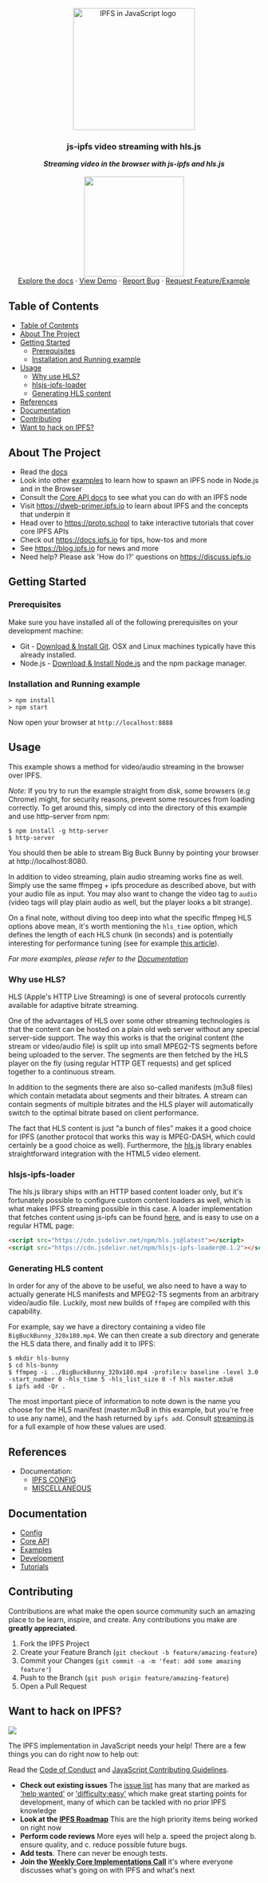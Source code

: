 <p align="center">
  <a href="https://js.ipfs.io" title="JS IPFS">
    <img src="https://ipfs.io/ipfs/Qme6KJdKcp85TYbLxuLV7oQzMiLremD7HMoXLZEmgo6Rnh/js-ipfs-sticker.png" alt="IPFS in JavaScript logo" width="244" />
  </a>
</p>

<h3 align="center"><b>js-ipfs video streaming with hls.js</b></h3>

<p align="center">
    <b><i>Streaming video in the browser with js-ipfs and hls.js</i></b>
    <br />
    <br />
    <img src="https://raw.githubusercontent.com/jlord/forkngo/gh-pages/badges/cobalt.png" width="200">
    <br>
    <a href="https://github.com/ipfs/js-ipfs/tree/master/docs">Explore the docs</a>
    ·
    <a href="https://codesandbox.io/">View Demo</a>
    ·
    <a href="https://github.com/ipfs-examples/js-ipfs-examples/issues">Report Bug</a>
    ·
    <a href="https://github.com/ipfs-examples/js-ipfs-examples/issues">Request Feature/Example</a>
  </p>

## Table of Contents

- [Table of Contents](#table-of-contents)
- [About The Project](#about-the-project)
- [Getting Started](#getting-started)
  - [Prerequisites](#prerequisites)
  - [Installation and Running example](#installation-and-running-example)
- [Usage](#usage)
  - [Why use HLS?](#why-use-hls)
  - [hlsjs-ipfs-loader](#hlsjs-ipfs-loader)
  - [Generating HLS content](#generating-hls-content)
- [References](#references)
- [Documentation](#documentation)
- [Contributing](#contributing)
- [Want to hack on IPFS?](#want-to-hack-on-ipfs)

## About The Project

- Read the [docs](https://github.com/ipfs/js-ipfs/tree/master/docs)
- Look into other [examples](https://github.com/ipfs-examples/js-ipfs-examples) to learn how to spawn an IPFS node in Node.js and in the Browser
- Consult the [Core API docs](https://github.com/ipfs/js-ipfs/tree/master/docs/core-api) to see what you can do with an IPFS node
- Visit https://dweb-primer.ipfs.io to learn about IPFS and the concepts that underpin it
- Head over to https://proto.school to take interactive tutorials that cover core IPFS APIs
- Check out https://docs.ipfs.io for tips, how-tos and more
- See https://blog.ipfs.io for news and more
- Need help? Please ask 'How do I?' questions on https://discuss.ipfs.io

## Getting Started

### Prerequisites

Make sure you have installed all of the following prerequisites on your development machine:

- Git - [Download & Install Git](https://git-scm.com/downloads). OSX and Linux machines typically have this already installed.
- Node.js - [Download & Install Node.js](https://nodejs.org/en/download/) and the npm package manager.

### Installation and Running example

```console
> npm install
> npm start
```

Now open your browser at `http://localhost:8888`

## Usage

This example shows a method for video/audio streaming in the browser over IPFS.

_Note:_ If you try to run the example straight from disk, some browsers (e.g Chrome) might, for security reasons, prevent some resources from loading correctly. To get around this, simply cd into the directory of this example and use http-server from npm:

```console
$ npm install -g http-server
$ http-server
```

You should then be able to stream Big Buck Bunny by pointing your browser at http://localhost:8080.

In addition to video streaming, plain audio streaming works fine as well. Simply use the same ffmpeg + ipfs procedure as described above, but with your audio file as input. You may also want to change the video tag to `audio` (video tags will play plain audio as well, but the player looks a bit strange).

On a final note, without diving too deep into what the specific ffmpeg HLS options above mean, it's worth mentioning the `hls_time` option, which defines the length of each HLS chunk (in seconds) and is potentially interesting for performance tuning (see for example [this article](https://bitmovin.com/mpeg-dash-hls-segment-length/)).

_For more examples, please refer to the [Documentation](#documentation)_

### Why use HLS?

HLS (Apple's HTTP Live Streaming) is one of several protocols currently available for adaptive bitrate streaming.

One of the advantages of HLS over some other streaming technologies is that the content can be hosted on a plain old web server without any special server-side support. The way this works is that the original content (the stream or video/audio file) is split up into small MPEG2-TS segments before being uploaded to the server. The segments are then fetched by the HLS player on the fly (using regular HTTP GET requests) and get spliced together to a continuous stream.

In addition to the segments there are also so-called manifests (m3u8 files) which contain metadata about segments and their bitrates. A stream can contain segments of multiple bitrates and the HLS player will automatically switch to the optimal bitrate based on client performance.

The fact that HLS content is just "a bunch of files" makes it a good choice for IPFS (another protocol that works this way is MPEG-DASH, which could certainly be a good choice as well). Furthermore, the [hls.js](https://github.com/video-dev/hls.js) library enables straightforward integration with the HTML5 video element.

### hlsjs-ipfs-loader

The hls.js library ships with an HTTP based content loader only, but it's fortunately possible to configure custom content loaders as well, which is what makes IPFS streaming possible in this case. A loader implementation that fetches content using js-ipfs can be found [here](https://www.npmjs.com/package/hlsjs-ipfs-loader), and is easy to use on a regular HTML page:

```html
<script src="https://cdn.jsdelivr.net/npm/hls.js@latest"></script>
<script src="https://cdn.jsdelivr.net/npm/hlsjs-ipfs-loader@0.1.2"></script>
```

### Generating HLS content

In order for any of the above to be useful, we also need to have a way to actually generate HLS manifests and MPEG2-TS segments from an arbitrary video/audio file. Luckily, most new builds of `ffmpeg` are compiled with this capability.

For example, say we have a directory containing a video file `BigBuckBunny_320x180.mp4`. We can then create a sub directory and generate the HLS data there, and finally add it to IPFS:

```console
$ mkdir hls-bunny
$ cd hls-bunny
$ ffmpeg -i ../BigBuckBunny_320x180.mp4 -profile:v baseline -level 3.0 -start_number 0 -hls_time 5 -hls_list_size 0 -f hls master.m3u8
$ ipfs add -Qr .
```

The most important piece of information to note down is the name you choose for the HLS manifest (master.m3u8 in this example, but you're free to use any name), and the hash returned by `ipfs add`. Consult [streaming.js](streaming.js) for a full example of how these values are used.

## References

- Documentation:
  - [IPFS CONFIG](https://github.com/ipfs/js-ipfs/blob/master/docs/CONFIG.md)
  - [MISCELLANEOUS](https://github.com/ipfs/js-ipfs/blob/master/docs/core-api/MISCELLANEOUS.md)

## Documentation

- [Config](https://docs.ipfs.io/)
- [Core API](https://github.com/ipfs/js-ipfs/tree/master/docs/core-api)
- [Examples](https://github.com/ipfs-examples/js-ipfs-examples)
- [Development](https://github.com/ipfs/js-ipfs/blob/master/docs/DEVELOPMENT.md)
- [Tutorials](https://proto.school)

## Contributing

Contributions are what make the open source community such an amazing place to be learn, inspire, and create. Any contributions you make are **greatly appreciated**.

1. Fork the IPFS Project
2. Create your Feature Branch (`git checkout -b feature/amazing-feature`)
3. Commit your Changes (`git commit -a -m 'feat: add some amazing feature'`)
4. Push to the Branch (`git push origin feature/amazing-feature`)
5. Open a Pull Request

## Want to hack on IPFS?

[![](https://cdn.rawgit.com/jbenet/contribute-ipfs-gif/master/img/contribute.gif)](https://github.com/ipfs/community/blob/master/CONTRIBUTING.md)

The IPFS implementation in JavaScript needs your help! There are a few things you can do right now to help out:

Read the [Code of Conduct](https://github.com/ipfs/community/blob/master/code-of-conduct.md) and [JavaScript Contributing Guidelines](https://github.com/ipfs/community/blob/master/CONTRIBUTING_JS.md).

- **Check out existing issues** The [issue list](https://github.com/ipfs/js-ipfs/issues) has many that are marked as ['help wanted'](https://github.com/ipfs/js-ipfs/issues?q=is%3Aissue+is%3Aopen+sort%3Aupdated-desc+label%3A%22help+wanted%22) or ['difficulty:easy'](https://github.com/ipfs/js-ipfs/issues?q=is%3Aissue+is%3Aopen+sort%3Aupdated-desc+label%3Adifficulty%3Aeasy) which make great starting points for development, many of which can be tackled with no prior IPFS knowledge
- **Look at the [IPFS Roadmap](https://github.com/ipfs/roadmap)** This are the high priority items being worked on right now
- **Perform code reviews** More eyes will help
  a. speed the project along
  b. ensure quality, and
  c. reduce possible future bugs.
- **Add tests**. There can never be enough tests.
- **Join the [Weekly Core Implementations Call](https://github.com/ipfs/team-mgmt/issues/992)** it's where everyone discusses what's going on with IPFS and what's next
